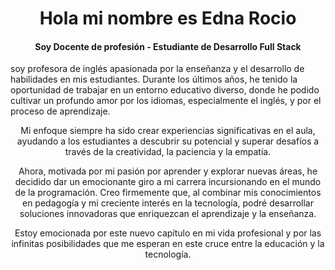 
<h1 align= "center" > Hola mi nombre es Edna Rocio</h>
<h4 align= "center" > Soy Docente de profesión - Estudiante de Desarrollo Full Stack</h4> 
<p< align= "center"> soy profesora de inglés apasionada por la enseñanza y el desarrollo de habilidades en mis estudiantes. Durante los últimos años, he tenido la oportunidad de trabajar en un entorno educativo diverso, donde he podido cultivar un profundo amor por los idiomas, especialmente el inglés, y por el proceso de aprendizaje.

<p> Mi enfoque siempre ha sido crear experiencias significativas en el aula, ayudando a los estudiantes a descubrir su potencial y superar desafíos a través de la creatividad, la paciencia y la empatía.

Ahora, motivada por mi pasión por aprender y explorar nuevas áreas, he decidido dar un emocionante giro a mi carrera incursionando en el mundo de la programación. Creo firmemente que, al combinar mis conocimientos en pedagogía y mi creciente interés en la tecnología, podré desarrollar soluciones innovadoras que enriquezcan el aprendizaje y la enseñanza.

Estoy emocionada por este nuevo capítulo en mi vida profesional y por las infinitas posibilidades que me esperan en este cruce entre la educación y la tecnología.</p>
